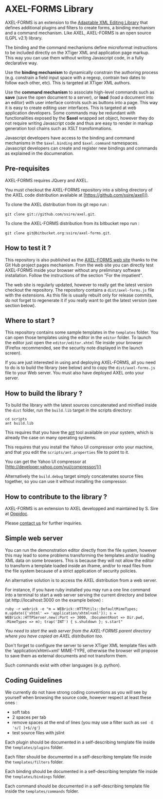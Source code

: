 AXEL-FORMS Library
==================

AXEL-FORMS is an extension to the [Adaptable XML Editing
Library](https://github.com/ssire/axel) that defines additional plugins and
filters to create forms, a binding mechanism and a command mechanism. Like AXEL, 
AXEL-FORMS is an open source (LGPL v2.1) library.

The binding and the command mechanisms define microformat instructions to be included
directly on the XTiger XML and application page markup. This way you can use them 
without writing Javascript code, in a fully declarative way.

Use the **binding mechanism** to dynamically constrain the authoring process
(e.g. constrain a field input space with a regexp, contrain two dates 
to follow each other, etc). This is targeted at XTiger XML authors.

Use the **command mechanism** to associate high-level commands such as __save__ 
(save the open document to a server), or __load__ (load a document into an editor) 
with user interface controls such as buttons into a page. This way it is easy 
to create editing user interfaces. This is targeted at web application developers. 
Some commands may be redundant with functionalities exposed by the **$axel** wrapped 
set object, however they do not require writing Javascript code and thus are easy 
to render in markup generation tool chains such as XSLT transformations.

Javascript developers have access to the binding and command mechanisms in the 
`$axel.binding` and `$axel.command` namespaces. Javascript developers can create
and register new bindings and commands as explained in the documenation.

Pre-requisites
--------------

AXEL-FORMS requires JQuery and AXEL.

You must checkout the AXEL-FORMS repository into a sibling directory of the AXEL
code distribution available at [https://github.com/ssire/axel]().

To clone the AXEL distribution from its git repo run :

`git clone git://github.com/ssire/axel.git`.

To clone the AXEL-FORMS distribution from its bitbucket repo run :

`git clone git@bitbucket.org:ssire/axel-forms.git`.

How to test it ?
----------------

This repository is also published as the [AXEL-FORMS web site](http://ssire.github.com/axel-forms/) 
thanks to the Git Hub project pages mechanism. From the web site you can directly
test AXEL-FORMS inside your browser without any preliminary software installation.
Follow the instructions of the section "For the impatient". 

The web site is regularly updated, however to really get the latest version checkout 
the repository. The repository contains a `dist/axel-forms.js` file with the extensions.
As this file is usually rebuilt only for release commits, do not forget to regenerate it
if you really want to get the latest version (see section below).

Where to start ?
----------------

This repository contains some sample templates in the `templates` folder.
You can open those templates using the editor in the `editor` folder. 
To launch the editor just open the `editor/editor.xhtml` file inside 
your browser (Firefox recommended, see the security note displayed in the launch screen).

If you are just interested in using and deploying AXEL-FORMS, all you need 
to do is to build the library (see below) and to copy the `dist/axel-forms.js`
file to your Web server. You must also have deployed AXEL onto your server.

How to build the library ?
--------------------------

To build the library with the latest sources concatenated and minified inside
the `dist` folder, run the `build.lib` target in the scripts directory:

    cd scripts
    ant build.lib

This requires that you have the [ant](http://ant.apache.org/) tool available
on your system, which is already the case on many operating systems.

This requires that you install the Yahoo UI compressor onto your machine, and
that you edit the `scripts/ant.properties` file to point to it.

You can get the Yahoo UI compressor at [http://developer.yahoo.com/yui/compressor/]()

Alternatively the `build.debug` target simply concatenates source files
together, so you can use it without installing the compressor.

How to contribute to the library ? 
----------------------------------

AXEL-FORMS is an extension to AXEL developped and maintained 
by S. Sire at [Oppidoc](http://www.oppidoc.fr). 

Please [contact us](mailto:contact@oppidoc.fr) for further inquiries.

Simple web server
-----------------

You can run the demonstration editor directly from the file system, 
however this may lead to some problems transforming the templates and/or loading 
XML data on some browsers. This is because they will not allow the editor to transform 
a template loaded inside an iframe, and/or to read files from the file system because 
of a strict application of security policies.

An alternative solution is to access the AXEL distribution from a web server. 

For instance, if you have ruby installed you may run a one line command into 
a terminal to start a web server serving the current directory and below
(at http://localhost:3000 on the example below) :

    ruby -r webrick -e "m = WEBrick::HTTPUtils::DefaultMimeTypes; m.update({'xhtml' => 'application/xhtml+xml'}); s = WEBrick::HTTPServer.new(:Port => 3000, :DocumentRoot => Dir.pwd, :MimeTypes => m); trap('INT') { s.shutdown }; s.start"
    
_You need to start the web server from the AXEL-FORMS parent directory where you 
have copied an AXEL distribution too._

Don't forget to configure the server to serve XTiger XML template files with 
the 'application/xhtml+xml' MIME-TYPE, otherwise the browser will propose to save 
them as external documents and not transform them. 


Such commands exist with other languages (e.g. python).


Coding Guidelines 
-----------------
                                          
We currently do not have strong coding conventions as you will see by yourself
when browsing the source code, however respect at least these ones :

* soft tabs
* 2 spaces per tab
* remove spaces at the end of lines (you may use a filter such as `sed -E 's/[ ]+$//g'`)
* test source files with jslint

Each plugin should be documented in a self-describing template file inside 
the `templates/plugins` folder.

Each filter should be documented in a self-describing template file inside
the `templates/filters` folder.

Each binding should be documented in a self-describing template file inside
the `templates/bindings` folder.

Each command should be documented in a self-describing template file inside
the `templates/commands` folder.
